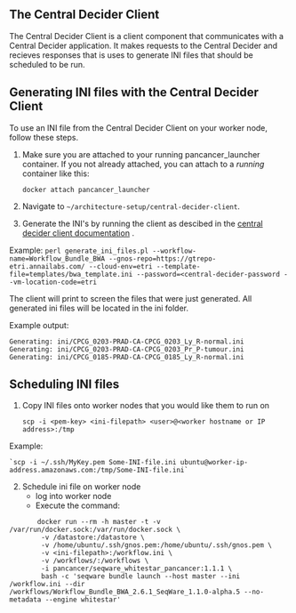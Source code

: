 ## The Central Decider Client

The Central Decider Client is a client component that communicates with a Central Decider application. It makes requests to the Central Decider and recieves responses that is uses to generate INI files that should be scheduled to be run. 

## Generating INI files with the Central Decider Client
To use an INI file from the Central Decider Client on your worker node, follow these steps.

1. Make sure you are attached to your running pancancer_launcher container. If you not already attached, you can attach to a *running* container like this:

    ```docker attach pancancer_launcher```

2. Navigate to `~/architecture-setup/central-decider-client`.
3. Generate the INI's by running the client as descibed in the [central decider client documentation](https://github.com/ICGC-TCGA-PanCancer/central-decider-client/blob/develop/README.md#central-decider-client) . 

Example: 
    `perl generate_ini_files.pl --workflow-name=Workflow_Bundle_BWA --gnos-repo=https://gtrepo-etri.annailabs.com/ --cloud-env=etri --template-file=templates/bwa_template.ini --password=<central-decider-password --vm-location-code=etri`

The client will print to screen the files that were just generated. All generated ini files will be located in the ini folder.

Example output: 

    Generating: ini/CPCG_0203-PRAD-CA-CPCG_0203_Ly_R-normal.ini
    Generating: ini/CPCG_0203-PRAD-CA-CPCG_0203_Pr_P-tumour.ini
    Generating: ini/CPCG_0185-PRAD-CA-CPCG_0185_Ly_R-normal.ini

## Scheduling INI files
1. Copy INI files onto worker nodes that you would like them to run on 
    
    `scp -i <pem-key> <ini-filepath> <user>@<worker hostname or IP address>:/tmp`

Example:

    `scp -i ~/.ssh/MyKey.pem Some-INI-file.ini ubuntu@worker-ip-address.amazonaws.com:/tmp/Some-INI-file.ini`

2. Schedule ini file on worker node
    -  log into worker node
    - Execute the command:

```
       docker run --rm -h master -t -v /var/run/docker.sock:/var/run/docker.sock \
        -v /datastore:/datastore \
        -v /home/ubuntu/.ssh/gnos.pem:/home/ubuntu/.ssh/gnos.pem \
        -v <ini-filepath>:/workflow.ini \
        -v /workflows/:/workflows \
        -i pancancer/seqware_whitestar_pancancer:1.1.1 \
        bash -c 'seqware bundle launch --host master --ini /workflow.ini --dir /workflows/Workflow_Bundle_BWA_2.6.1_SeqWare_1.1.0-alpha.5 --no-metadata --engine whitestar'
```
